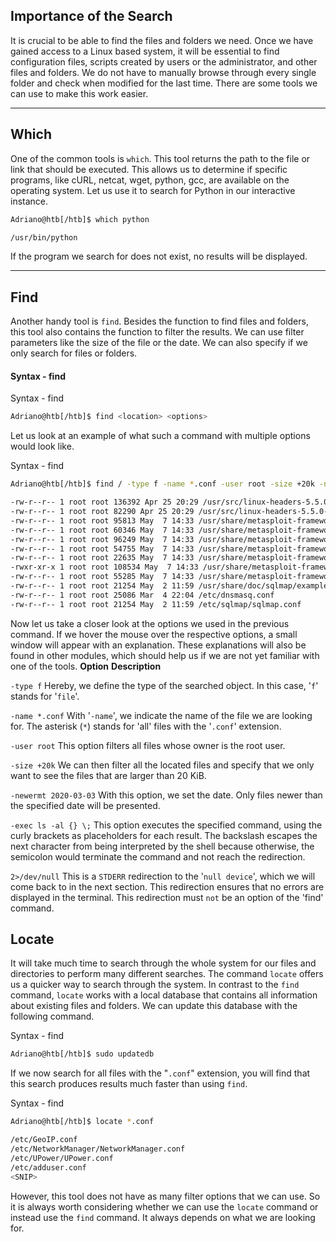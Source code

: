 ## Importance of the Search

It is crucial to be able to find the files and folders we need. Once we have gained access to a Linux based system, it will be essential to find configuration files, scripts created by users or the administrator, and other files and folders. We do not have to manually browse through every single folder and check when modified for the last time. There are some tools we can use to make this work easier.

---

## Which

One of the common tools is `which`. This tool returns the path to the file or link that should be executed. This allows us to determine if specific programs, like cURL, netcat, wget, python, gcc, are available on the operating system. Let us use it to search for Python in our interactive instance.

```bash
Adriano@htb[/htb]$ which python

/usr/bin/python
```

If the program we search for does not exist, no results will be displayed.

---

## Find

Another handy tool is `find`. Besides the function to find files and folders, this tool also contains the function to filter the results. We can use filter parameters like the size of the file or the date. We can also specify if we only search for files or folders.

#### Syntax - find

  Syntax - find

```bash
Adriano@htb[/htb]$ find <location> <options>
```

Let us look at an example of what such a command with multiple options would look like.

  Syntax - find

```bash
Adriano@htb[/htb]$ find / -type f -name *.conf -user root -size +20k -newermt 2020-03-03 -exec ls -al {} \; 2>/dev/null

-rw-r--r-- 1 root root 136392 Apr 25 20:29 /usr/src/linux-headers-5.5.0-1parrot1-amd64/include/config/auto.conf
-rw-r--r-- 1 root root 82290 Apr 25 20:29 /usr/src/linux-headers-5.5.0-1parrot1-amd64/include/config/tristate.conf
-rw-r--r-- 1 root root 95813 May  7 14:33 /usr/share/metasploit-framework/data/jtr/repeats32.conf
-rw-r--r-- 1 root root 60346 May  7 14:33 /usr/share/metasploit-framework/data/jtr/dynamic.conf
-rw-r--r-- 1 root root 96249 May  7 14:33 /usr/share/metasploit-framework/data/jtr/dumb32.conf
-rw-r--r-- 1 root root 54755 May  7 14:33 /usr/share/metasploit-framework/data/jtr/repeats16.conf
-rw-r--r-- 1 root root 22635 May  7 14:33 /usr/share/metasploit-framework/data/jtr/korelogic.conf
-rwxr-xr-x 1 root root 108534 May  7 14:33 /usr/share/metasploit-framework/data/jtr/john.conf
-rw-r--r-- 1 root root 55285 May  7 14:33 /usr/share/metasploit-framework/data/jtr/dumb16.conf
-rw-r--r-- 1 root root 21254 May  2 11:59 /usr/share/doc/sqlmap/examples/sqlmap.conf
-rw-r--r-- 1 root root 25086 Mar  4 22:04 /etc/dnsmasq.conf
-rw-r--r-- 1 root root 21254 May  2 11:59 /etc/sqlmap/sqlmap.conf
```

Now let us take a closer look at the options we used in the previous command. If we hover the mouse over the respective options, a small window will appear with an explanation. These explanations will also be found in other modules, which should help us if we are not yet familiar with one of the tools.
**Option** **Description**

`-type f` Hereby, we define the type of the searched object. In this case, '`f`' stands for '`file`'.

`-name *.conf` With '`-name`', we indicate the name of the file we are looking for. The asterisk (`*`) stands for 'all' files with the '`.conf`' extension.

`-user root` This option filters all files whose owner is the root user.

`-size +20k` We can then filter all the located files and specify that we only want to see the files that are larger than 20 KiB.

`-newermt 2020-03-03` With this option, we set the date. Only files newer than the specified date will be presented.

`-exec ls -al {} \;` This option executes the specified command, using the curly brackets as placeholders for each result. The backslash escapes the next character from being interpreted by the shell because otherwise, the semicolon would terminate the command and not reach the redirection.

`2>/dev/null` This is a `STDERR` redirection to the '`null device`', which we will come back to in the next section. This redirection ensures that no errors are displayed in the terminal. This redirection must `not` be an option of the 'find' command.

## Locate

It will take much time to search through the whole system for our files and directories to perform many different searches. The command `locate` offers us a quicker way to search through the system. In contrast to the `find` command, `locate` works with a local database that contains all information about existing files and folders. We can update this database with the following command.

  Syntax - find

```bash
Adriano@htb[/htb]$ sudo updatedb
```

If we now search for all files with the "`.conf`" extension, you will find that this search produces results much faster than using `find`.

  Syntax - find

```bash
Adriano@htb[/htb]$ locate *.conf

/etc/GeoIP.conf
/etc/NetworkManager/NetworkManager.conf
/etc/UPower/UPower.conf
/etc/adduser.conf
<SNIP>
```

However, this tool does not have as many filter options that we can use. So it is always worth considering whether we can use the `locate` command or instead use the `find` command. It always depends on what we are looking for.